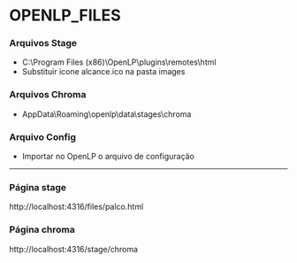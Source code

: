 # OPENLP_FILES

### Arquivos Stage
- C:\Program Files (x86)\OpenLP\plugins\remotes\html
- Substituir icone alcance.ico na pasta images
  
### Arquivos Chroma
- AppData\Roaming\openlp\data\stages\chroma

### Arquivo Config
- Importar no OpenLP o arquivo de configuração

--------------

### Página stage
  http://localhost:4316/files/palco.html
  
### Página chroma
  http://localhost:4316/stage/chroma
